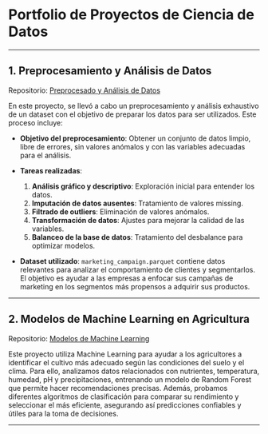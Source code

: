 # Portfolio de Proyectos de Ciencia de Datos

---

## **1. Preprocesamiento y Análisis de Datos**
Repositorio: [Preprocesado y Análisis de Datos](https://github.com/PabloColllado/Portfolio/tree/main/Python/Preprocesado_Datos)

En este proyecto, se llevó a cabo un preprocesamiento y análisis exhaustivo de un dataset con el objetivo de preparar los datos para ser utilizados. Este proceso incluye:

- **Objetivo del preprocesamiento**: 
  Obtener un conjunto de datos limpio, libre de errores, sin valores anómalos y con las variables adecuadas para el análisis.
  
- **Tareas realizadas**:
  1. **Análisis gráfico y descriptivo**: Exploración inicial para entender los datos.
  2. **Imputación de datos ausentes**: Tratamiento de valores missing.
  3. **Filtrado de outliers**: Eliminación de valores anómalos.
  4. **Transformación de datos**: Ajustes para mejorar la calidad de las variables.
  6. **Balanceo de la base de datos**: Tratamiento del desbalance para optimizar modelos.

- **Dataset utilizado**:
  `marketing_campaign.parquet` contiene datos relevantes para analizar el comportamiento de clientes y segmentarlos. El objetivo es ayudar a las empresas a enfocar sus campañas de marketing en los segmentos más propensos a adquirir sus productos.

---

## **2. Modelos de Machine Learning en Agricultura**
Repositorio: [Modelos de Machine Learning](https://github.com/PabloColllado/Portfolio/tree/main/Python/Crop%20Recommedation)

Este proyecto utiliza Machine Learning para ayudar a los agricultores a identificar el cultivo más adecuado según las condiciones del suelo y el clima. Para ello, analizamos datos relacionados con nutrientes, temperatura, humedad, pH y precipitaciones, entrenando un modelo de Random Forest que permite hacer recomendaciones precisas. Además, probamos diferentes algoritmos de clasificación para comparar su rendimiento y seleccionar el más eficiente, asegurando así predicciones confiables y útiles para la toma de decisiones.

---

